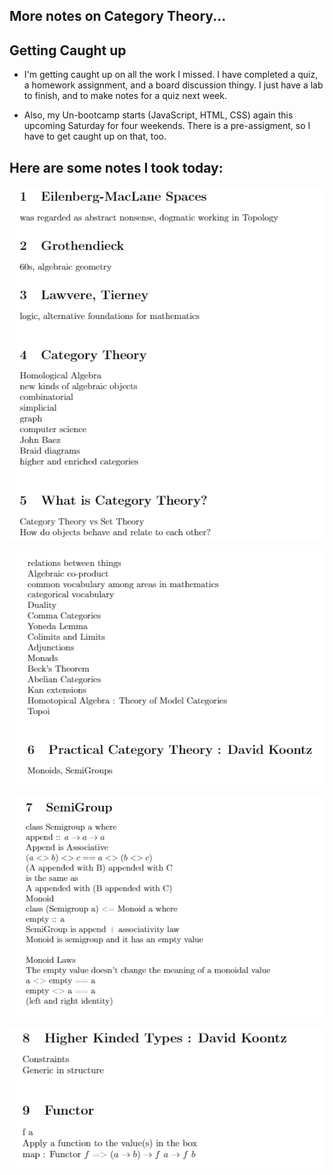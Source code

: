 ## More notes on Category Theory...

## Getting Caught up

- I'm getting caught up on all the work I missed.
  I have completed a quiz, a homework assignment, and a board discussion thingy.
  I just have a lab to finish, and to make notes for a quiz next week.
  
  
- Also, my Un-bootcamp starts (JavaScript, HTML, CSS)
  again this upcoming Saturday
  for four weekends. There is a pre-assigment,
  so I have to get caught up on that, too.
  
## Here are some notes I took today: 
  
![cathe_001](/images/cathe_001.png)

![cathe_002](/images/cathe_002.png)

![cathe_003](/images/cathe_003.png)

![cathe_004](/images/cathe_004.png)
